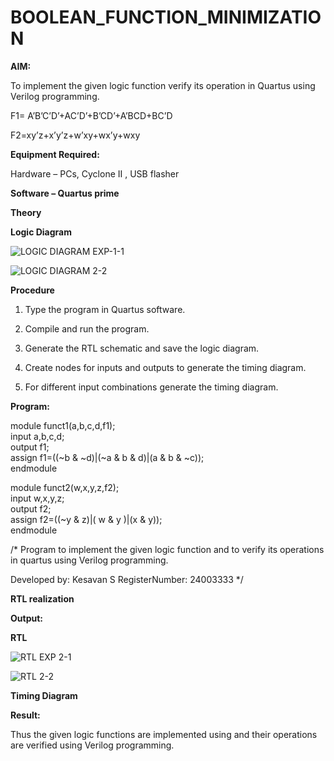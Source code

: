 # BOOLEAN_FUNCTION_MINIMIZATION

**AIM:**

To implement the given logic function verify its operation in Quartus using Verilog programming.

F1= A’B’C’D’+AC’D’+B’CD’+A’BCD+BC’D 

F2=xy’z+x’y’z+w’xy+wx’y+wxy

**Equipment Required:**

Hardware – PCs, Cyclone II , USB flasher

**Software – Quartus prime**

**Theory**

**Logic Diagram**

![LOGIC DIAGRAM EXP-1-1](https://github.com/user-attachments/assets/7762c386-7742-4d9b-be22-dde71bf0d9fd)


![LOGIC DIAGRAM 2-2](https://github.com/user-attachments/assets/77e4a106-931a-444a-989b-396d7ecfc777)


**Procedure**

1.	Type the program in Quartus software.

2.	Compile and run the program.

3.	Generate the RTL schematic and save the logic diagram.

4.	Create nodes for inputs and outputs to generate the timing diagram.

5.	For different input combinations generate the timing diagram.


**Program:**

module funct1(a,b,c,d,f1);                                                                                                                                                                                           
input a,b,c,d;                                                                                                                                                                                                       
output f1;                                                                                                                                                                                                           
assign f1=((~b & ~d)|(~a & b & d)|(a & b & ~c));                                                                                                                                                                     
endmodule                                                                                                                                                                                                            
                                                                                                                                                                                                                     
module funct2(w,x,y,z,f2);                                                                                                                                                                                           
input w,x,y,z;                                                                                                                                                                                                       
output f2;                                                                                                                                                                                                           
assign f2=((~y & z)|( w & y )|(x & y));                                                                                                                                                                              
endmodule                                                                                                                                                                                                                                                                                                                                                                                                                                 

/* Program to implement the given logic function and to verify its operations in quartus using Verilog programming. 

Developed by: Kesavan S 
RegisterNumber: 24003333 */


**RTL realization**

**Output:**

**RTL**

![RTL EXP 2-1](https://github.com/user-attachments/assets/2fefefee-9556-4449-9416-90439108e73c)

![RTL 2-2](https://github.com/user-attachments/assets/32ac5b92-a6f5-4642-a9c0-baa2ae53381c)


**Timing Diagram**

**Result:**

Thus the given logic functions are implemented using and their operations are verified using Verilog programming.


